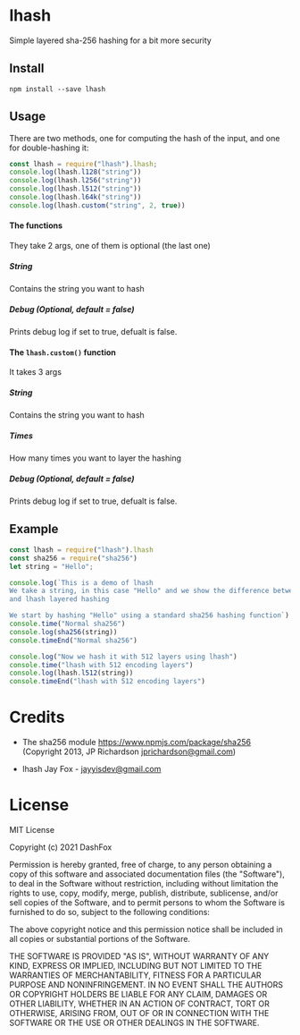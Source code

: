 # lhash

Simple layered sha-256 hashing for a bit more security


## Install
    npm install --save lhash

## Usage

There are two methods, one for computing the hash of the input, and one for double-hashing it:

```js
const lhash = require("lhash").lhash;
console.log(lhash.l128("string"))
console.log(lhash.l256("string"))
console.log(lhash.l512("string"))
console.log(lhash.l64k("string"))
console.log(lhash.custom("string", 2, true))
```
#### The functions
They take 2 args, one of them is optional (the last one)

##### String
Contains the string you want to hash

##### Debug (Optional, default  = false)
Prints debug log if set to true, defualt is false.


#### The `lhash.custom()` function
It takes 3 args

##### String
Contains the string you want to hash

##### Times
How many times you want to layer the hashing 

##### Debug (Optional, default  = false)
Prints debug log if set to true, defualt is false.


## Example 
```js
const lhash = require("lhash").lhash
const sha256 = require("sha256")
let string = "Hello";

console.log(`This is a demo of lhash
We take a string, in this case "Hello" and we show the difference between normal sha256
and lhash layered hashing

We start by hashing "Hello" using a standard sha256 hashing function`)
console.time("Normal sha256")
console.log(sha256(string))
console.timeEnd("Normal sha256")

console.log("Now we hash it with 512 layers using lhash")
console.time("lhash with 512 encoding layers")
console.log(lhash.l512(string))
console.timeEnd("lhash with 512 encoding layers")
```

# Credits

 * The sha256 module
https://www.npmjs.com/package/sha256
(Copyright 2013, JP Richardson jprichardson@gmail.com)

* lhash
Jay Fox - jayyisdev@gmail.com

# License
MIT License

Copyright (c) 2021 DashFox

Permission is hereby granted, free of charge, to any person obtaining a copy
of this software and associated documentation files (the "Software"), to deal
in the Software without restriction, including without limitation the rights
to use, copy, modify, merge, publish, distribute, sublicense, and/or sell
copies of the Software, and to permit persons to whom the Software is
furnished to do so, subject to the following conditions:

The above copyright notice and this permission notice shall be included in all
copies or substantial portions of the Software.

THE SOFTWARE IS PROVIDED "AS IS", WITHOUT WARRANTY OF ANY KIND, EXPRESS OR
IMPLIED, INCLUDING BUT NOT LIMITED TO THE WARRANTIES OF MERCHANTABILITY,
FITNESS FOR A PARTICULAR PURPOSE AND NONINFRINGEMENT. IN NO EVENT SHALL THE
AUTHORS OR COPYRIGHT HOLDERS BE LIABLE FOR ANY CLAIM, DAMAGES OR OTHER
LIABILITY, WHETHER IN AN ACTION OF CONTRACT, TORT OR OTHERWISE, ARISING FROM,
OUT OF OR IN CONNECTION WITH THE SOFTWARE OR THE USE OR OTHER DEALINGS IN THE
SOFTWARE.